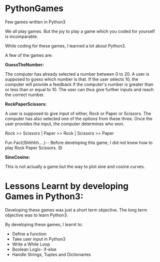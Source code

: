 # PythonGames
Few games written in Python3


We all play games. But the joy to play a game which you coded for yourself is incomparable.

While coding for these games, I learned a lot about Python3.

A few of the games are:

**GuessTheNumber:** 

The computer has already selected a number between 0 to 20. A user is supposed to guess which number is that. If the user selects 10, the computer will provide a feedback if the computer's number is greater than or less than or equal to 10. The user can thus give further inputs and reach the correct number.

**RockPaperScissors:**

A user is supposed to give input of either, Rock or Paper or Scissors. The computer has also selected one of the options from these three. Once the user provides the input, the computer determines who won.

Rock >> Scissors | Paper >> Rock | Scissors >> Paper

Fun Fact(Shhhhh....)-- Before developing this game, I did not knew how to play Rock Paper Scissors. 😞


**SineCosine:**

This is not actually a game but the way to plot sine and cosine curves.



# Lessons Learnt by developing Games in Python3:

Developing these games was just a short term objective. The long term objective was to learn Python3.

By developing these games, I learnt to:

- Define a function
- Take user input in Python3
- Write a While Loop
- Boolean Logic- if-else
- Handle Strings, Tuples and Dictionaries
